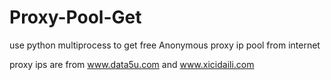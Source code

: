 # Proxy-Pool-Get
use python multiprocess to get free Anonymous proxy ip pool from internet

proxy ips are from www.data5u.com and www.xicidaili.com
